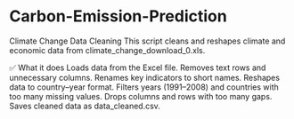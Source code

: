 # Carbon-Emission-Prediction
Climate Change Data Cleaning
This script cleans and reshapes climate and economic data from climate_change_download_0.xls.

✅ What it does
Loads data from the Excel file.
Removes text rows and unnecessary columns.
Renames key indicators to short names.
Reshapes data to country–year format.
Filters years (1991–2008) and countries with too many missing values.
Drops columns and rows with too many gaps.
Saves cleaned data as data_cleaned.csv.
